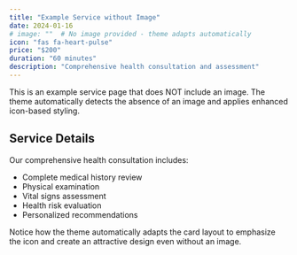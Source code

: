 ```yaml
---
title: "Example Service without Image"
date: 2024-01-16
# image: ""  # No image provided - theme adapts automatically
icon: "fas fa-heart-pulse"
price: "$200"
duration: "60 minutes"
description: "Comprehensive health consultation and assessment"
---
```


This is an example service page that does NOT include an image. The theme automatically detects the absence of an image and applies enhanced icon-based styling.

## Service Details

Our comprehensive health consultation includes:

- Complete medical history review
- Physical examination
- Vital signs assessment
- Health risk evaluation
- Personalized recommendations

Notice how the theme automatically adapts the card layout to emphasize the icon and create an attractive design even without an image.

